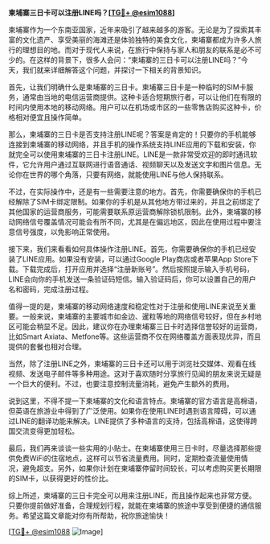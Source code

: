 **柬埔寨三日卡可以注册LINE吗？[[TG💪+ @esim1088](https://t.me/s/esim1088)]**

柬埔寨作为一个东南亚国家，近年来吸引了越来越多的游客。无论是为了探索其丰富的文化遗产、享受美丽的海滩还是体验独特的美食文化，柬埔寨都成为许多人旅行的理想目的地。而对于现代人来说，在旅行中保持与家人和朋友的联系是必不可少的。在这样的背景下，很多人会问：“柬埔寨的三日卡可以注册LINE吗？”今天，我们就来详细解答这个问题，并探讨一下相关的背景知识。

首先，让我们明确什么是柬埔寨的三日卡。柬埔寨三日卡是一种临时的SIM卡服务，通常由当地的电信运营商提供。这种卡适合短期旅行者，可以让他们在有限的时间内使用本地的移动网络。用户可以在机场或市区的一些零售店购买这种卡，价格相对便宜且操作简单。

那么，柬埔寨的三日卡是否支持注册LINE呢？答案是肯定的！只要你的手机能够连接到柬埔寨的移动网络，并且手机的操作系统支持LINE应用的下载和安装，你就完全可以使用柬埔寨的三日卡注册LINE。LINE是一款非常受欢迎的即时通讯软件，它允许用户通过互联网进行语音通话、视频聊天以及发送文字和图片信息。无论你在世界的哪个角落，只要有网络，就能使用LINE与他人保持联系。

不过，在实际操作中，还是有一些需要注意的地方。首先，你需要确保你的手机已经解除了SIM卡绑定限制。如果你的手机是从其他地方带过来的，并且之前绑定了其他国家的运营商服务，可能需要联系原运营商解除锁机限制。此外，柬埔寨的移动网络信号覆盖情况可能会有所不同，尤其是在偏远地区，因此在使用过程中要注意信号强度，以免影响正常使用。

接下来，我们来看看如何具体操作注册LINE。首先，你需要确保你的手机已经安装了LINE应用。如果没有安装，可以通过Google Play商店或者苹果App Store下载。下载完成后，打开应用并选择“注册新账号”。然后按照提示输入手机号码，LINE会向你的手机发送一条验证码短信。输入验证码后，你可以设置自己的用户名和密码，完成注册过程。

值得一提的是，柬埔寨的移动网络速度和稳定性对于注册和使用LINE来说至关重要。一般来说，柬埔寨的主要城市如金边、暹粒等地的网络信号较好，但在乡村地区可能会稍显不足。因此，建议你在办理柬埔寨三日卡时选择信誉较好的运营商，比如Smart Axiata、Metfone等。这些运营商不仅在网络覆盖方面表现优异，而且提供的套餐也相对合理。

当然，除了注册LINE之外，柬埔寨的三日卡还可以用于浏览社交媒体、观看在线视频、发送电子邮件等多种用途。这对于喜欢随时分享旅行见闻的朋友来说无疑是一个巨大的便利。不过，也要注意控制流量消耗，避免产生额外的费用。

说到这里，不得不提一下柬埔寨的文化和语言特点。柬埔寨的官方语言是高棉语，但英语在旅游业中得到了广泛使用。如果你在使用LINE时遇到语言障碍，可以通过LINE的翻译功能来解决。LINE提供了多种语言的支持，包括高棉语，这使得跨国交流变得更加轻松。

最后，我们再来谈谈一些实用的小贴士。在柬埔寨使用三日卡时，尽量选择那些提供免费WiFi的住宿地点，这样可以节省流量费用。同时，定期检查流量使用情况，避免超支。另外，如果你计划在柬埔寨停留时间较长，可以考虑购买更长期限的SIM卡，以获得更好的性价比。

综上所述，柬埔寨的三日卡完全可以用来注册LINE，而且操作起来也非常方便。只要你提前做好准备，合理规划行程，就能在柬埔寨的旅途中享受到便捷的通信服务。希望这篇文章能对你有所帮助，祝你旅途愉快！

[[TG💪+ @esim1088](https://t.me/s/esim1088) ![Image](https://i.postimg.cc/4NQfJmqS/Snipaste-2025-05-13-00-14-12.png)]